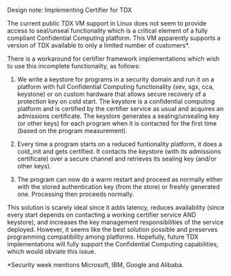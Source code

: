 Design note: Implementing Certifier for TDX


The current public TDX VM support in Linux does not seem to provide access to
seal/unseal functionality which is a critical element of a fully compliant
Confidential Computing platform.  This VM apparently supports a version of
TDX available to only a limited number of customers*.

There is a workaround for certifier framework implementations which wish to
use this incomplete functionality, as follows:

1. We write a keystore for programs in a security domain and run it on a
platform with full Confidential Computing functionality (sev, sgx, cca,
keystone) or on custom hardware that allows secure recovery of a protection
key on cold start.  The keystore is a confidential computing platform and is
certified by the certifier service as usual and acquires an admissions
certificate.  The keystore generates a sealing/unsealing key (or other keys)
for each program when it is contacted for the first time (based on the program
measurement).

2. Every time a program starts on a reduced funtionality platform, it does a
cold_init and gets certified.  It contacts the keystore (with its admissions
certificate) over a secure channel and retrieves its sealing key (and/or
other keys).

3. The program can now do a warm restart and proceed as normally either with
the stored authentication key (from the store) or freshly generated one.
Processing then proceeds normally.

This solution is scarely ideal since it adds latency, reduces availability
(since every start depends on contacting a working certifier service AND
keystore), and increases the key management responsibilities of the service
deployed.  However, it seems like the best solution possible and preserves
programming compatibility among platforms.  Hopefully, future TDX implementations
will fully support the Confidential Computing capabilities, which would
obviate this issue.


*Security week mentions Microsoft, IBM, Google and Alibaba.

